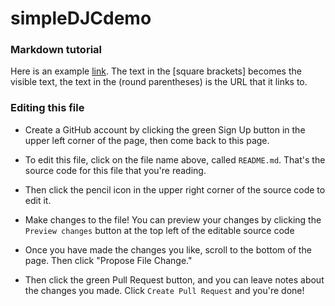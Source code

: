 # simpleDJCdemo


### Markdown tutorial 

Here is an example [link](www.google.com). The text in the [square brackets] becomes the visible text, the text in the (round parentheses) is the URL that it links to.

### Editing this file

* Create a GitHub account by clicking the green Sign Up button in the upper left corner of the page, then come back to this page. 

* To edit this file, click on the file name above, called `README.md`. That's the source code for this file that you're reading.

* Then click the pencil icon in the upper right corner of the source code to edit it.

* Make changes to the file! You can preview your changes by clicking the `Preview changes` button at the top left of the editable source code

* Once you have made the changes you like, scroll to the bottom of the page. Then click "Propose File Change."
 
* Then click the green Pull Request button, and you can leave notes about the changes you made. Click `Create Pull Request` and you're done!
